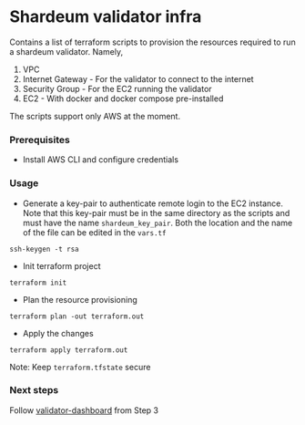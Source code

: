 # Shardeum validator infra

Contains a list of terraform scripts to provision the resources required to run a shardeum validator.
Namely,

1. VPC
2. Internet Gateway - For the validator to connect to the internet
3. Security Group - For the EC2 running the validator
4. EC2 - With docker and docker compose pre-installed

The scripts support only AWS at the moment.

### Prerequisites

- Install AWS CLI and configure credentials

### Usage

- Generate a key-pair to authenticate remote login to the EC2 instance. Note that this key-pair must be in the same
  directory as the scripts and must have the name `shardeum_key_pair`. Both the location and the name of the file can be
  edited in the `vars.tf`

```
ssh-keygen -t rsa
```

- Init terraform project

```
terraform init
```

- Plan the resource provisioning

```
terraform plan -out terraform.out
```

- Apply the changes

```
terraform apply terraform.out
```

Note: Keep `terraform.tfstate` secure

### Next steps

Follow [validator-dashboard](https://gitlab.com/shardeum/validator/dashboard) from Step 3
